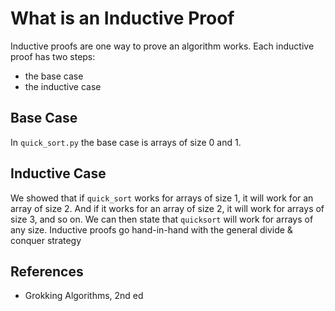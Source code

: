 # What is an Inductive Proof
Inductive proofs are one way to prove an algorithm works. Each inductive proof has two steps:
 - the base case
 - the inductive case

## Base Case
In `quick_sort.py` the base case is arrays of size 0 and 1.

## Inductive Case
We showed that if `quick_sort` works for arrays of size 1, it will work for an array of size 2. And if it works for an array of size 2, it will work for arrays of size 3, and so on. We can then state that `quicksort` will work for arrays of any size. Inductive proofs go hand-in-hand with the general divide & conquer strategy

## References
 - Grokking Algorithms, 2nd ed